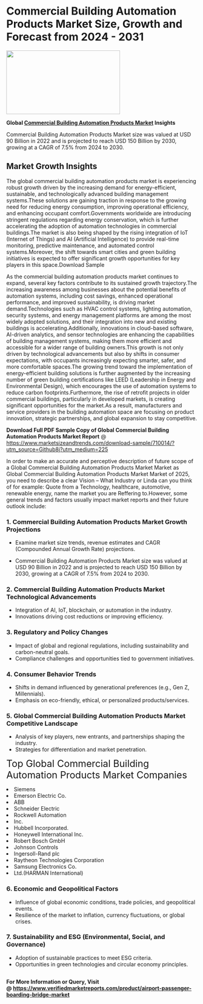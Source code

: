 <H1>Commercial Building Automation Products Market Size, Growth and Forecast from 2024 - 2031</H1><img class="aligncenter size-medium wp-image-584254" src="https://thirdeyenews.in/wp-content/uploads/2024/09/Global-Market-Research-300x168.jpeg" alt="" width="300" height="168" /><p><strong>Global&nbsp;<a href="https://www.marketsizeandtrends.com/download-sample/710014/?utm_source=Github8j?utm_medium=225">Commercial Building Automation Products Market</a> Insights</strong></p><p>Commercial Building Automation Products Market size was valued at USD 90 Billion in 2022 and is projected to reach USD 150 Billion by 2030, growing at a CAGR of 7.5% from 2024 to 2030.</p><p><h2>Market Growth Insights</h2> <p>The global commercial building automation products market is experiencing robust growth driven by the increasing demand for energy-efficient, sustainable, and technologically advanced building management systems.These solutions are gaining traction in response to the growing need for reducing energy consumption, improving operational efficiency, and enhancing occupant comfort.Governments worldwide are introducing stringent regulations regarding energy conservation, which is further accelerating the adoption of automation technologies in commercial buildings.The market is also being shaped by the rising integration of IoT (Internet of Things) and AI (Artificial Intelligence) to provide real-time monitoring, predictive maintenance, and automated control systems.Moreover, the shift towards smart cities and green building initiatives is expected to offer significant growth opportunities for key players in this space.Download Sample</p> <p>As the commercial building automation products market continues to expand, several key factors contribute to its sustained growth trajectory.The increasing awareness among businesses about the potential benefits of automation systems, including cost savings, enhanced operational performance, and improved sustainability, is driving market demand.Technologies such as HVAC control systems, lighting automation, security systems, and energy management platforms are among the most widely adopted solutions, and their integration into new and existing buildings is accelerating.Additionally, innovations in cloud-based software, AI-driven analytics, and sensor technologies are enhancing the capabilities of building management systems, making them more efficient and accessible for a wider range of building owners.This growth is not only driven by technological advancements but also by shifts in consumer expectations, with occupants increasingly expecting smarter, safer, and more comfortable spaces.The growing trend toward the implementation of energy-efficient building solutions is further augmented by the increasing number of green building certifications like LEED (Leadership in Energy and Environmental Design), which encourages the use of automation systems to reduce carbon footprints.Furthermore, the rise of retrofit projects in older commercial buildings, particularly in developed markets, is creating significant opportunities for the market.As a result, manufacturers and service providers in the building automation space are focusing on product innovation, strategic partnerships, and global expansion to stay competitive.</p><p><span class=""><strong>Download Full PDF Sample Copy of Global Commercial Building Automation Products Market Report</strong> @ <a href="https://www.marketsizeandtrends.com/download-sample/710014/?utm_source=Github8j?utm_medium=225" target="_blank">https://www.marketsizeandtrends.com/download-sample/710014/?utm_source=Github8j?utm_medium=225</a></span></p><p>In order to make an accurate and perceptive description of future scope of a Global&nbsp;Commercial Building Automation Products Market Market as Global&nbsp;Commercial Building Automation Products Market Market of 2025, you need to describe a clear Vision &ndash; What Industry or Linda can you think of for example: Quote from a Technology, healthcare, automotive, renewable energy, name the market you are Reffering to.However, some general trends and factors usually impact market reports and their future outlook include:</p><h3>1.&nbsp;<strong>Commercial Building Automation Products Market Growth Projections</strong></h3><ul><li>Examine market size trends, revenue estimates and CAGR (Compounded Annual Growth Rate) projections.</li><li><p>Commercial Building Automation Products Market size was valued at USD 90 Billion in 2022 and is projected to reach USD 150 Billion by 2030, growing at a CAGR of 7.5% from 2024 to 2030.</p></li></ul><h3>2.&nbsp;<strong>Commercial Building Automation Products Market Technological Advancements</strong></h3><ul><li>Integration of AI, IoT, blockchain, or automation in the industry.</li><li>Innovations driving cost reductions or improving efficiency.</li></ul><h3>3.&nbsp;<strong>Regulatory and Policy Changes</strong></h3><ul><li>Impact of global and regional regulations, including sustainability and carbon-neutral goals.</li><li>Compliance challenges and opportunities tied to government initiatives.</li></ul><h3>4.&nbsp;<strong>Consumer Behavior Trends</strong></h3><ul><li>Shifts in demand influenced by generational preferences (e.g., Gen Z, Millennials).</li><li>Emphasis on eco-friendly, ethical, or personalized products/services.</li></ul><h3>5.&nbsp;<strong>Global Commercial Building Automation Products Market Competitive Landscape</strong></h3><ul><li>Analysis of key players, new entrants, and partnerships shaping the industry.</li><li>Strategies for differentiation and market penetration.</li></ul><p data-pm-slice="1 1 []"><span style="color: inherit; font-family: inherit; font-size: 25px;">Top Global Commercial Building Automation Products Market Companies</span></p><div class="" data-test-id=""><p><li>Siemens</li><li> Emerson Electric Co.</li><li> ABB</li><li> Schneider Electric</li><li> Rockwell Automation</li><li> Inc.</li><li> Hubbell Incorporated.</li><li> Honeywell International Inc.</li><li> Robert Bosch GmbH</li><li> Johnson Controls</li><li> Ingersoll-Rand plc</li><li> Raytheon Technologies Corporation</li><li> Samsung Electronics Co.</li><li> Ltd.(HARMAN International)</li></p></div><h3>6.&nbsp;<strong>Economic and Geopolitical Factors</strong></h3><ul><li>Influence of global economic conditions, trade policies, and geopolitical events.</li><li>Resilience of the market to inflation, currency fluctuations, or global crises.</li></ul><h3>7.&nbsp;<strong>Sustainability and ESG (Environmental, Social, and Governance)</strong></h3><ul><li>Adoption of sustainable practices to meet ESG criteria.</li><li>Opportunities in green technologies and circular economy principles.</li></ul><h2><strong style="font-size: 14px;">For More Information or Query, Visit @&nbsp;</strong><a style="background-color: #ffffff; font-size: 14px;" href="https://www.marketsizeandtrends.com/report/commercial-building-automation-products-market/" target="_blank">https://www.verifiedmarketreports.com/product/airport-passenger-boarding-bridge-market</a></h2>